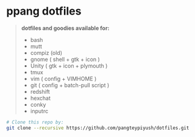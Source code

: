 # ppang dotfiles

> **dotfiles and goodies available for:**
> - bash
> - mutt
> - compiz (old)
> - gnome ( shell + gtk + icon ) 
> - Unity ( gtk + icon + plymouth )
> - tmux
> - vim ( config + VIMHOME )
> - git ( config + batch-pull script )
> - redshift
> - hexchat
> - conky
> - inputrc

```bash
# Clone this repo by:
git clone --recursive https://github.com/pangteypiyush/dotfiles.git
```

